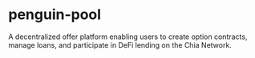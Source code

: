 # penguin-pool
A decentralized offer platform enabling users to create option contracts, manage loans, and participate in DeFi lending on the Chia Network.
